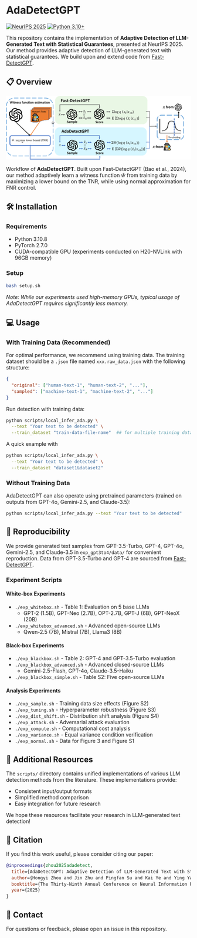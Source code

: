 # AdaDetectGPT

[![NeurIPS 2025](https://img.shields.io/badge/NeurIPS-2025-blue)](https://neurips.cc/)
[![Python 3.10+](https://img.shields.io/badge/Python-3.10+-green)](https://www.python.org/)

This repository contains the implementation of **Adaptive Detection of LLM-Generated Text with Statistical Guarantees**, presented at NeurIPS 2025. Our method provides adaptive detection of LLM-generated text with statistical guarantees. We build upon and extend code from [Fast-DetectGPT](https://github.com/baoguangsheng/fast-detect-gpt).

## 📋 Overview

![AdaDetectGPT Workflow](figure/AdaDetectGPT.png)

Workflow of **AdaDetectGPT**. Built upon Fast-DetectGPT (Bao et al., 2024), our method adaptively learn a witness function $\hat{w}$ from training data by maximizing a lower bound on the TNR, while using normal approximation for FNR control.

## 🛠️ Installation

### Requirements
- Python 3.10.8
- PyTorch 2.7.0
- CUDA-compatible GPU (experiments conducted on H20-NVLink with 96GB memory)

### Setup
```bash
bash setup.sh
```

*Note: While our experiments used high-memory GPUs, typical usage of AdaDetectGPT requires significantly less memory.*

## 💻 Usage

### With Training Data (Recommended)

For optimal performance, we recommend using training data. The training dataset should be a `.json` file named `xxx.raw_data.json` with the following structure:

```json
{
  "original": ["human-text-1", "human-text-2", "..."],
  "sampled": ["machine-text-1", "machine-text-2", "..."]
}
```

Run detection with training data:
```bash
python scripts/local_infer_ada.py \
  --text "Your text to be detected" \
  --train_dataset "train-data-file-name"  ## for multiple training datasets, separate them with `&`
```

A quick example with 
```bash
python scripts/local_infer_ada.py \
  --text "Your text to be detected" \
  --train_dataset "dataset1&dataset2"
```

### Without Training Data

AdaDetectGPT can also operate using pretrained parameters (trained on outputs from GPT-4o, Gemini-2.5, and Claude-3.5):

```bash
python scripts/local_infer_ada.py --text "Your text to be detected"
```

## 🔬 Reproducibility

We provide generated text samples from GPT-3.5-Turbo, GPT-4, GPT-4o, Gemini-2.5, and Claude-3.5 in `exp_gpt3to4/data/` for convenient reproduction. Data from GPT-3.5-Turbo and GPT-4 are sourced from [Fast-DetectGPT](https://github.com/baoguangsheng/fast-detect-gpt).

### Experiment Scripts

#### White-box Experiments
- `./exp_whitebox.sh` - Table 1: Evaluation on 5 base LLMs
  - GPT-2 (1.5B), GPT-Neo (2.7B), OPT-2.7B, GPT-J (6B), GPT-NeoX (20B)
- `./exp_whitebox_advanced.sh` - Advanced open-source LLMs
  - Qwen-2.5 (7B), Mistral (7B), Llama3 (8B)

#### Black-box Experiments
- `./exp_blackbox.sh` - Table 2: GPT-4 and GPT-3.5-Turbo evaluation
- `./exp_blackbox_advanced.sh` - Advanced closed-source LLMs
  - Gemini-2.5-Flash, GPT-4o, Claude-3.5-Haiku
- `./exp_blackbox_simple.sh` - Table S2: Five open-source LLMs

#### Analysis Experiments
- `./exp_sample.sh` - Training data size effects (Figure S2)
- `./exp_tuning.sh` - Hyperparameter robustness (Figure S3)
- `./exp_dist_shift.sh` - Distribution shift analysis (Figure S4)
- `./exp_attack.sh` - Adversarial attack evaluation
- `./exp_compute.sh` - Computational cost analysis
- `./exp_variance.sh` - Equal variance condition verification
- `./exp_normal.sh` - Data for Figure 3 and Figure S1

## 🎁 Additional Resources

The `scripts/` directory contains unified implementations of various LLM detection methods from the literature. These implementations provide:
- Consistent input/output formats
- Simplified method comparison
- Easy integration for future research

We hope these resources facilitate your research in LLM-generated text detection!

## 📖 Citation

If you find this work useful, please consider citing our paper:

```bibtex
@inproceedings{zhou2025adadetect,
  title={AdaDetectGPT: Adaptive Detection of LLM-Generated Text with Statistical Guarantees},
  author={Hongyi Zhou and Jin Zhu and Pingfan Su and Kai Ye and Ying Yang and Shakeel A O B Gavioli-Akilagun and Chengchun Shi},
  booktitle={The Thirty-Ninth Annual Conference on Neural Information Processing Systems},
  year={2025}
}
```

## 📧 Contact

For questions or feedback, please open an issue in this repository.